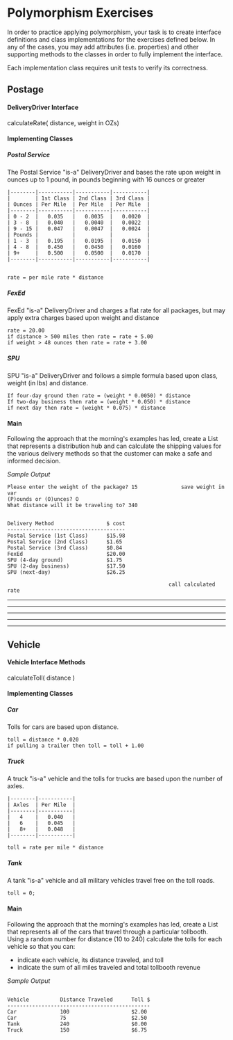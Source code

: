 # Polymorphism Exercises

In order to practice applying polymorphism, your task is to create interface definitions and class implementations for the exercises defined below. In any of the cases, you may add attributes (i.e. properties) and other supporting methods to the classes in order to fully implement the interface.

Each implementation class requires unit tests to verify its correctness.


## Postage
 
#### DeliveryDriver Interface

calculateRate( distance, weight in OZs)
    
#### Implementing Classes

##### Postal Service

The Postal Service "is-a" DeliveryDriver and bases the rate upon weight in ounces up to 1 pound, in pounds beginning with 16 ounces or greater

    |--------|-----------|-----------|-----------|
    |        | 1st Class | 2nd Class | 3rd Class |		
    | Ounces | Per Mile  | Per Mile  | Per Mile  |
    |--------|-----------|-----------|-----------|
    | 0 - 2  |   0.035   |   0.0035  |   0.0020  |
    | 3 - 8  |   0.040   |   0.0040  |   0.0022  |
    | 9 - 15 |   0.047   |   0.0047  |   0.0024  |
    | Pounds |           |           |           |
    | 1 - 3  |   0.195   |   0.0195  |   0.0150  |
    | 4 - 8  |   0.450   |   0.0450  |   0.0160  |
    | 9+     |   0.500   |   0.0500  |   0.0170  |
    |--------|-----------|-----------|-----------|


    rate = per mile rate * distance

##### FexEd

FexEd "is-a" DeliveryDriver and charges a flat rate for all packages, but may apply extra charges based upon weight and distance

    rate = 20.00
    if distance > 500 miles then rate = rate + 5.00
    if weight > 48 ounces then rate = rate + 3.00

##### SPU

SPU "is-a" DeliveryDriver and follows a simple formula based upon class, weight (in lbs) and distance.

    If four-day ground then rate = (weight * 0.0050) * distance
    If two-day business then rate = (weight * 0.050) * distance
    if next day then rate = (weight * 0.075) * distance





#### Main


Following the approach that the morning's examples has led, create a List that represents a distribution hub and can calculate the shipping values for the various delivery methods so that the customer can make a safe and informed decision.


*Sample Output*

```
Please enter the weight of the package? 15    			save weight in var
(P)ounds or (O)unces? O
What distance will it be traveling to? 340


Delivery Method                 $ cost
--------------------------------------
Postal Service (1st Class)      $15.98
Postal Service (2nd Class)      $1.65
Postal Service (3rd Class)      $0.84
FexEd                           $20.00
SPU (4-day ground)              $1.75
SPU (2-day business)            $17.50
SPU (next-day)                  $26.25
```

														call calculated rate




--------------------------------------------------------------------------------------------------------------------------------------------------------------------------------------
--------------------------------------------------------------------------------------------------------------------------------------------------------------------------------------
--------------------------------------------------------------------------------------------------------------------------------------------------------------------------------------
--------------------------------------------------------------------------------------------------------------------------------------------------------------------------------------
--------------------------------------------------------------------------------------------------------------------------------------------------------------------------------------









## Vehicle

#### Vehicle Interface Methods

calculateToll( distance )

#### Implementing Classes
    
##### Car

Tolls for cars are based upon distance.

    toll = distance * 0.020
    if pulling a trailer then toll = toll + 1.00
    
##### Truck

A truck "is-a" vehicle and the tolls for trucks are based upon the number of axles.

    |--------|-----------|
    | Axles  | Per Mile  |
    |--------|-----------|
    |   4    |   0.040   |
    |   6    |   0.045   |
    |   8+   |   0.048   |
    |--------|-----------|

    toll = rate per mile * distance
    
##### Tank

A tank "is-a" vehicle and all military vehicles travel free on the toll roads.

    toll = 0;

#### Main


Following the approach that the morning's examples has led, create a List that represents all of the cars that travel through a particular tollbooth. Using a random number for distance (10 to 240) calculate the tolls for each vehicle so that you can:

* indicate each vehicle, its distance traveled, and toll
* indicate the sum of all miles traveled and total tollbooth revenue


*Sample Output*

```

Vehicle          Distance Traveled      Toll $
----------------------------------------------
Car              100                    $2.00
Car              75                     $2.50
Tank             240                    $0.00
Truck            150                    $6.75

```